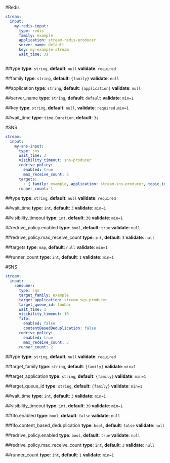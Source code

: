 #Redis
```yaml
stream:
  input:
    my-redis-input:
      type: redis
      family: example
      application: stream-redis-producer
      server_name: default
      key: my-example-stream
      wait_time: 3s
```

```go:code_snippet.go
```

##type
**type**: `string`, **default**: `null` **validate**: `required`

##family
**type**: `string`, **default**: `{family}` **validate**: `null`

##application
**type**: `string`, **default**: `{application}` **validate**: `null`

##server_name
**type**: `string`, **default**: `default` **validate**: `min=1`

##key
**type**: `string`, **default**: `null`, **validate**: `required,min=1`

##wait_time
**type**: `time.Duration`, **default**: `3s`

#SNS
```yaml
stream:
  input:
    my-sns-input:
      type: sns
      wait_time: 3
      visibility_timeout: sns-producer
      redrive_policy:
        enabled: true
        max_receive_count: 3
      targets:
        - { family: example, application: stream-sns-producer, topic_id: foobar }
      runner_count: 1
```
 
##type
**type**: `string`, **default**: `null` **validate**: `required`

##wait_time
**type**: `int`, **default**: `3` **validate**: `min=1`

##visibility_timeout
**type**: `int`, **default**: `30` **validate**: `min=1`

##redrive_policy.enabled
**type**: `bool`, **default**: `true` **validate**: `null`

##redrive_policy.max_receive_count
**type**: `int`, **default**: `3` **validate**: `null`

##targets
**type**: `map`, **default**: `null` **validate**: `min=1`

##runner_count
**type**: `int`, **default**: `1` **validate**: `min=1`

#SNS
```yaml
stream:
  input:
    consumer:
      type: sqs
      target_family: example
      target_application: stream-sqs-producer
      target_queue_id: foobar
      wait_time: 1
      visibility_timeout: 10
      fifo:
        enabled: false
        contentBasedDeduplication: false
      redrive_policy:
        enabled: true
        max_receive_count: 3
      runner_count: 2
```
 
##type
**type**: `string`, **default**: `null` **validate**: `required`

##target_family
**type**: `string`, **default**: `{family}` **validate**: `min=1`

##target_application
**type**: `string`, **default**: `{family}` **validate**: `min=1`

##target_queue_id
**type**: `string`, **default**: `{family}` **validate**: `min=1`

##wait_time
**type**: `int`, **default**: `3` **validate**: `min=1`

##visibility_timeout
**type**: `int`, **default**: `30` **validate**: `min=1`

##fifo.enabled
**type**: `bool`, **default**: `false` **validate**: `null`

##fifo.content_based_deduplication
**type**: `bool`, **default**: `false` **validate**: `null`

##redrive_policy.enabled
**type**: `bool`, **default**: `true` **validate**: `null`

##redrive_policy.max_receive_count
**type**: `int`, **default**: `3` **validate**: `null`

##runner_count
**type**: `int`, **default**: `1` **validate**: `min=1`

